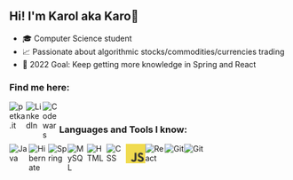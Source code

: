 ## Hi! I'm Karol aka Karo👋 

- 🎓 Computer Science student
- 📈 Passionate about algorithmic stocks/commodities/currencies trading
- 🥅 2022 Goal: Keep getting more knowledge in Spring and React

### Find me here:

[<img align="left" target="_blank" alt="petka.it" width="30px" src="https://upload.wikimedia.org/wikipedia/commons/0/0b/Blue_globe_icon.svg" />][website]
[<img align="left" target="_blank" alt="LinkedIn" width="30px" src="https://www.vectorlogo.zone/logos/linkedin/linkedin-icon.svg" />][linkedin]
[<img align="left" target="_blank" alt="Codewars" width="30px" src="https://docs.codewars.com/logo.svg" />][codewars]

<br />

### Languages and Tools I know:

<img align="left" alt="Java" width="35px" src="https://www.vectorlogo.zone/logos/java/java-icon.svg" />
<img align="left" alt="Hibernate" width="35px" src="https://www.vectorlogo.zone/logos/hibernate/hibernate-icon.svg" />
<img align="left" alt="Spring" width="35px" src="https://www.vectorlogo.zone/logos/springio/springio-icon.svg" />
<img align="left" alt="MySQL" width="35px" src="https://www.vectorlogo.zone/logos/mysql/mysql-icon.svg" />
<img align="left" alt="HTML" width="35px" src="https://www.vectorlogo.zone/logos/w3_html5/w3_html5-icon.svg" />
<img align="left" alt="CSS" width="35px" src="https://www.vectorlogo.zone/logos/w3_css/w3_css-icon.svg" />
<img align="left" alt="Javascript" width="35px" src="https://raw.githubusercontent.com/github/explore/80688e429a7d4ef2fca1e82350fe8e3517d3494d/topics/javascript/javascript.png" />
<img align="left" alt="React" width="35px" src="https://www.vectorlogo.zone/logos/reactjs/reactjs-icon.svg" />
<img align="left" alt="Git" width="35px" src="https://cdn.worldvectorlogo.com/logos/c--4.svg" />
<img align="left" alt="Git" width="35px" src="https://www.vectorlogo.zone/logos/git-scm/git-scm-icon.svg" />

[website]: https://www.petka.it
[linkedin]: https://www.linkedin.com/in/karolpetka
[codewars]: https://www.codewars.com/users/KarolPetka
